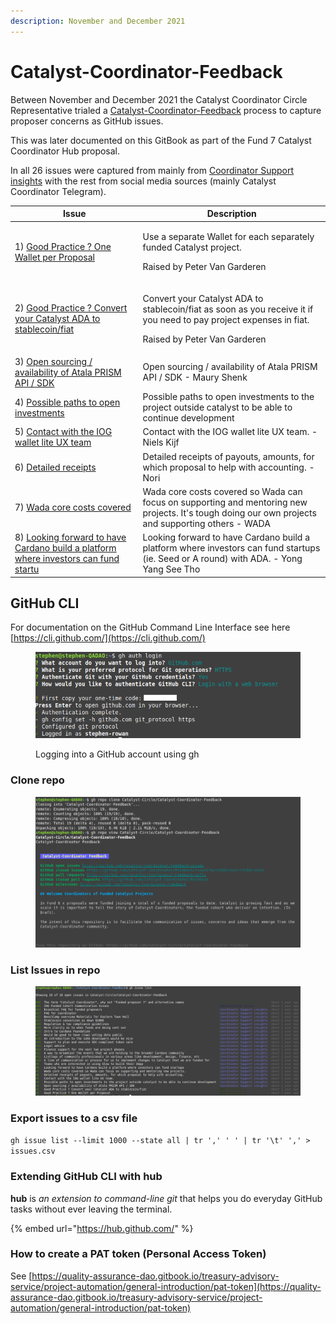 ```yaml
---
description: November and December 2021
---
```


# Catalyst-Coordinator-Feedback

Between November and December 2021 the Catalyst Coordinator Circle Representative trialed a [Catalyst-Coordinator-Feedback](https://github.com/Catalyst-Circle/Catalyst-Coordinator-Feedback) process to capture proposer concerns as GitHub issues.

This was later documented on this GitBook as part of the Fund 7 Catalyst Coordinator Hub proposal.

In all 26 issues were captured from mainly from [Coordinator Support insights](https://docs.google.com/spreadsheets/d/18pj3YhF-Mcq8xxOHgGz5YBOtV8FI0CEA82FC7b6G8qg/edit#gid=0) with the rest from social media sources (mainly Catalyst Coordinator Telegram).&#x20;

| Issue                                                                                                                                                            | Description                                                                                                                                                   |
| ---------------------------------------------------------------------------------------------------------------------------------------------------------------- | ------------------------------------------------------------------------------------------------------------------------------------------------------------- |
| 1) [Good Practice ? One Wallet per Proposal](https://github.com/Catalyst-Circle/Catalyst-Coordinator-Feedback/issues/1)                                          | <p>Use a separate Wallet for each separately funded Catalyst project.</p><p>Raised by Peter Van Garderen</p>                                                  |
| 2) [Good Practice ? Convert your Catalyst ADA to stablecoin/fiat](https://github.com/Catalyst-Circle/Catalyst-Coordinator-Feedback/issues/2)                     | <p>Convert your Catalyst ADA to stablecoin/fiat as soon as you receive it if you need to pay project expenses in fiat.</p><p>Raised by Peter Van Garderen</p> |
| 3) [Open sourcing / availability of Atala PRISM API / SDK](https://github.com/Catalyst-Circle/Catalyst-Coordinator-Feedback/issues/3)                            | Open sourcing / availability of Atala PRISM API / SDK - Maury Shenk                                                                                           |
| 4) [Possible paths to open investments](https://github.com/Catalyst-Circle/Catalyst-Coordinator-Feedback/issues/4)                                               | Possible paths to open investments to the project outside catalyst to be able to continue development                                                         |
| 5) [Contact with the IOG wallet lite UX team](https://github.com/Catalyst-Circle/Catalyst-Coordinator-Feedback/issues/5)                                         | Contact with the IOG wallet lite UX team. - Niels Kijf                                                                                                        |
| 6) [Detailed receipts](https://github.com/Catalyst-Circle/Catalyst-Coordinator-Feedback/issues/6)                                                                | Detailed receipts of payouts, amounts, for which proposal to help with accounting. - Nori                                                                     |
| 7) [Wada core costs covered](https://github.com/Catalyst-Circle/Catalyst-Coordinator-Feedback/issues/7)                                                          | Wada core costs covered so Wada can focus on supporting and mentoring new projects. It's tough doing our own projects and supporting others - WADA            |
| 8) [Looking forward to have Cardano build a platform where investors can fund startu](https://github.com/Catalyst-Circle/Catalyst-Coordinator-Feedback/issues/8) | Looking forward to have Cardano build a platform where investors can fund startups (ie. Seed or A round) with ADA. - Yong Yang See Tho                        |

## GitHub CLI

For documentation on the GitHub Command Line Interface see here [https://cli.github.com/](https://cli.github.com/)

<figure><img src="../.gitbook/assets/Screenshot from 2023-04-09 17-09-46.png" alt=""><figcaption><p>Logging into a GitHub account using gh</p></figcaption></figure>

### Clone repo

<figure><img src="../.gitbook/assets/Screenshot from 2023-04-09 17-48-56.png" alt=""><figcaption></figcaption></figure>

### List Issues in repo

<figure><img src="../.gitbook/assets/Screenshot from 2023-04-09 17-57-40.png" alt=""><figcaption></figcaption></figure>

### Export issues to a csv file

`gh issue list --limit 1000 --state all | tr ',' ' ' | tr '\t' ',' > issues.csv`

### Extending GitHub CLI with hub

**hub** is _an extension to command-line git_ that helps you do everyday GitHub tasks without ever leaving the terminal.

{% embed url="https://hub.github.com/" %}

### How to create a PAT token (Personal Access Token)

See [https://quality-assurance-dao.gitbook.io/treasury-advisory-service/project-automation/general-introduction/pat-token](https://quality-assurance-dao.gitbook.io/treasury-advisory-service/project-automation/general-introduction/pat-token)
